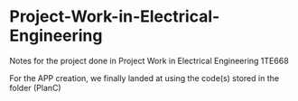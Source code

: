 # Project-Work-in-Electrical-Engineering
Notes for the project done in Project Work in Electrical Engineering 1TE668

For the APP creation, we finally landed at using the code(s) stored in the folder (PlanC)
